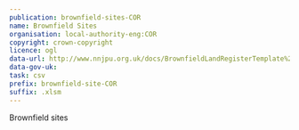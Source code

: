 ```yaml
---
publication: brownfield-sites-COR
name: Brownfield Sites
organisation: local-authority-eng:COR
copyright: crown-copyright
licence: ogl
data-url: http://www.nnjpu.org.uk/docs/BrownfieldLandRegisterTemplate%20-%202017%20Update%20-%20ONLINE%20VERSION.xlsm
data-gov-uk: 
task: csv
prefix: brownfield-site-COR
suffix: .xlsm
---
```


Brownfield sites

